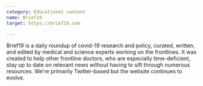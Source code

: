 ```yaml
---
category: Educational content
name: Brief19
target: https://brief19.com

---
```


Brief19 is a daily roundup of covid-19 research and policy, curated, written, and edited by medical and science experts working on the frontlines. It was created to help other frontline doctors, who are especially time-deficient, stay up to date on relevant news without having to sift through numerous resources. We're primarily Twitter-based but the website continues to evolve.